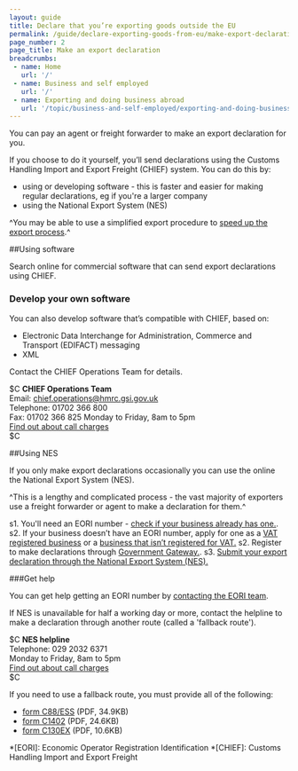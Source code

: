 ```yaml
---
layout: guide
title: Declare that you’re exporting goods outside the EU
permalink: /guide/declare-exporting-goods-from-eu/make-export-declaration.html
page_number: 2
page_title: Make an export declaration
breadcrumbs:
 - name: Home
   url: '/'
 - name: Business and self employed
   url: '/'
 - name: Exporting and doing business abroad
   url: '/topic/business-and-self-employed/exporting-and-doing-business-abroad.html'   
---
```


You can pay an agent or freight forwarder to make an export declaration for you.

If you choose to do it yourself, you’ll send declarations using the Customs Handling Import and Export Freight (CHIEF) system. You can do this by:

- using or developing software - this is faster and easier for making regular declarations, eg if you're a larger company
- using the  National Export System (NES)

^You may be able to use a simplified export procedure to [speed up the export process](/apply-simplified-declaration-procedure-sdp-imports-exports.html).^

##Using software

Search online for commercial software that can send export declarations using CHIEF.

### Develop your own software

You can also develop software that’s compatible with CHIEF, based on:

- Electronic Data Interchange for Administration, Commerce and Transport (EDIFACT) messaging
- XML

Contact the CHIEF Operations Team for details.

$C 
**CHIEF Operations Team**   
Email: <chief.operations@hmrc.gsi.gov.uk>      
Telephone: 01702 366 800   
Fax: 01702 366 825
Monday to Friday, 8am to 5pm  
[Find out about call charges](/call-charges)  
$C  



##Using NES

If you only make export declarations occasionally you can use the online the National Export System (NES).

^This is a lengthy and complicated process - the vast majority of exporters use a freight forwarder or agent to make a declaration for them.^


s1. You'll need an EORI number - [check if your business already has one.](http://ec.europa.eu/taxation_customs/dds2/eos/eori_validation.jsp?Lang=en). 
s2. If your business doesn’t have an EORI number, apply for one as a [VAT registered business](https://online.hmrc.gov.uk/shortforms/form/EORIVAT) or a [business that isn’t registered for VAT.](https://online.hmrc.gov.uk/shortforms/form/EORINonVATExport)
s2. Register to make declarations through [Government Gateway.](http://www.gateway.gov.uk/).
s3. [Submit your export declaration through the National Export System (NES).](https://secure.hmce.gov.uk/ecom/login/index.html)


###Get help

You can get help getting an EORI number by [contacting the EORI team](https://online.hmrc.gov.uk/shortforms/form/EORIContact).

If NES is unavailable for half a working day or more, contact the helpline to make a declaration through another route (called a 'fallback route').

$C 
**NES helpline**  
Telephone: 029 2032 6371   
Monday to Friday, 8am to 5pm      
[Find out about call charges](/call-charges)     
$C  

If you need to use a fallback route, you must provide all of the following:

- [form C88/ESS](https://www.gov.uk/government/uploads/system/uploads/attachment_data/file/386159/c88-ess.pdf) (PDF, 34.9KB) 
- [form C1402](https://www.gov.uk/government/uploads/system/uploads/attachment_data/file/374217/c1402f.pdf) (PDF, 24.6KB)
- [form C130EX](https://www.gov.uk/government/uploads/system/uploads/attachment_data/file/374206/c130ex.pdf) (PDF, 10.6KB) 

*[EORI]: Economic Operator Registration Identification 
*[CHIEF]: Customs Handling Import and Export Freight
